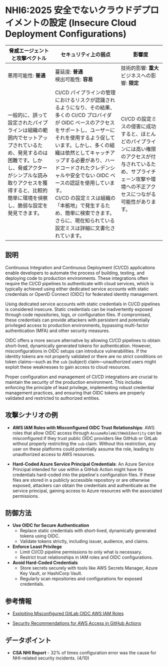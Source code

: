# NHI6:2025 安全でないクラウドデプロイメントの設定 (Insecure Cloud Deployment Configurations)

| 脅威エージェントと攻撃ベクトル | セキュリティ上の弱点                     | 影響度                                             |
|--------------------------------|------------------------------------------|----------------------------------------------------|
| 悪用可能性: **普通**           | 蔓延度: **普通**<br>検出可能性: **容易** | 技術的影響: **重大**<br>ビジネスへの影響: **限定** |
| 一般的に、誤って設定されたパイプラインは組織の範囲内でセットアップされているため、発見するのは困難です。しかし、脅威アクターがシンプルな読み取りアクセスを獲得すると、比較的簡単に環境を偵察し、脆弱な設定を発見できます。 | CI/CD パイプラインの管理におけるリスクが認識されるようになり、その結果、多くの CI/CD プロバイダが OIDC ベースのアクセスをサポートし、ユーザーにそれを使用するよう促しています。しかし、多くの組織は依然としてキャッチアップする必要があり、ハードコードされたクレデンシャルや安全でない OIDC ベースの認証を使用しています。 <br> CI/CD の設定ミスは組織の「本拠地」で発生するため、簡単に検索できます。さらに、現在知られている設定ミスは詳細に文書化されています。 | CI/CD の設定ミスの侵害に成功すると、ほとんどのパイプラインには高い権限のアクセスが付与されているため、サプライチェーン攻撃や環境への不正アクセスにつながる可能性があります。 |

## 説明

Continuous Integration and Continuous Deployment (CI/CD) applications enable developers to automate the process of building, testing, and deploying code to production environments. These integrations often require the CI/CD pipelines to authenticate with cloud services, which is typically achieved using either dedicated service accounts with static credentials or OpenID Connect (OIDC) for federated identity management.

Using dedicated service accounts with static credentials in CI/CD pipelines is considered insecure. Static credentials can be inadvertently exposed through code repositories, logs, or configuration files. If compromised, these credentials can provide attackers with persistent and potentially privileged access to production environments, bypassing multi-factor authentication (MFA) and other security measures.

OIDC offers a more secure alternative by allowing CI/CD pipelines to obtain short-lived, dynamically generated tokens for authentication. However, misconfigurations in OIDC setups can introduce vulnerabilities. If the identity tokens are not properly validated or there are no strict conditions on token claims—such as the `sub` (subject) claim—unauthorized users might exploit these weaknesses to gain access to cloud resources.

Proper configuration and management of CI/CD integrations are crucial to maintain the security of the production environment. This includes enforcing the principle of least privilege, implementing robust credential management practices, and ensuring that OIDC tokens are properly validated and restricted to authorized entities.


## 攻撃シナリオの例

* **AWS IAM Roles with Misconfigured OIDC Trust Relationships**: AWS roles that allow OIDC access through `AssumeRoleWithWebIdentity` can be misconfigured if they trust public OIDC providers like GitHub or GitLab without properly restricting the `sub` claim. Without this restriction, any user on these platforms could potentially assume the role, leading to unauthorized access to AWS resources.

* **Hard-Coded Azure Service Principal Credentials**: An Azure Service Principal intended for use within a GitHub Action might have its credentials hard-coded into the pipeline's configuration files. If these files are stored in a publicly accessible repository or are otherwise exposed, attackers can obtain the credentials and authenticate as the service principal, gaining access to Azure resources with the associated permissions.

## 防御方法
* **Use OIDC for Secure Authentication**
  - Replace static credentials with short-lived, dynamically generated tokens using OIDC.
  - Validate tokens strictly, including issuer, audience, and claims.
* **Enforce Least Privilege**
  - Limit CI/CD pipeline permissions to only what is necessary.
  - Restrict trust relationships in IAM roles and OIDC configurations.
* **Avoid Hard-Coded Credentials**
  - Store secrets securely with tools like AWS Secrets Manager, Azure Key Vault, or HashiCorp Vault.
  - Regularly scan repositories and configurations for exposed credentials.

## 参考情報

* [Exploiting Misconfigured GitLab OIDC AWS IAM Roles](https://hackingthe.cloud/aws/exploitation/Misconfigured_Resource-Based_Policies/exploiting_misconfigured_gitlab_oidc_aws_iam_roles/)

* [Security Recommendations for AWS Access in GitHub Actions](https://github.com/aws-actions/configure-aws-credentials#security-recommendations)



## データポイント

* **CSA NHI Report** - 32% of times configuration error was the cause for NHI-related security incidents. (4/10)
